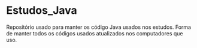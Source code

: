 # Estudos_Java
Repositório usado para manter os código Java usados nos estudos. Forma de manter todos os códigos usados atualizados nos computadores que uso.
